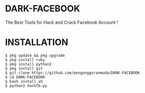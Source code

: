 # DARK-FACEBOOK
The Best Tools for Hack and Crack Facebook Account !
# INSTALLATION
```
$ pkg update && pkg upgrade
$ pkg install ruby
$ pkg install python2
$ pkg install git
$ git clone https://github.com/pengangguranmuda/DARK-FACEBOOK
$ cd DARK-FACEBOOK
$ bash install.sh
$ python2 darkfb.py
```
